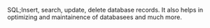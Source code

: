 SQL;Insert, search, update, delete database records. It also helps in optimizing and maintainence of databasees and much more.
